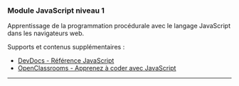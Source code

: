 ### Module JavaScript niveau 1

Apprentissage de la programmation procédurale avec le langage JavaScript dans les navigateurs web.

Supports et contenus supplémentaires :

- <a href="http://devdocs.io/javascript/" target="_blank">DevDocs - Référence JavaScript</a>
- <a href="https://openclassrooms.com/courses/apprenez-a-coder-avec-javascript" target="_blank">OpenClassrooms - Apprenez à coder avec JavaScript</a>

---